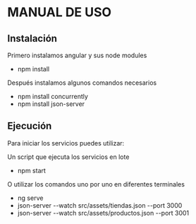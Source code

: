 <h1>MANUAL DE USO</h1>
<div>
	<h2>Instalación</h2>
	<p>Primero instalamos angular y sus node modules</p>
	<ul>
		<li>npm install</li>
	</ul>
	<p>Después instalamos algunos comandos necesarios</p>
	<ul>
		<li>npm install concurrently</li>
		<li>npm install json-server</li>
	</ul>
</div>

<div>
	<h2>Ejecución</h2>
	<p>Para iniciar los servicios puedes utilizar:</p>
	<p>Un script que ejecuta los servicios en lote</p>
	<ul>
		<li>npm start</li>
	</ul>
	<p>O utilizar los comandos uno por uno en diferentes terminales</p>
	<ul>
		<li>ng serve</li>
		<li>json-server --watch src/assets/tiendas.json --port 3000</li>
		<li>json-server --watch src/assets/productos.json --port 3001</li>
	</ul>
</div>

